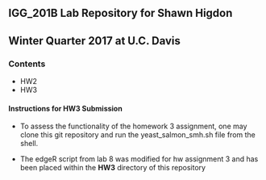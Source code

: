 ## IGG_201B Lab Repository for Shawn Higdon
## Winter Quarter 2017 at U.C. Davis

### Contents

* HW2
* HW3 

#### Instructions for HW3 Submission

* To assess the functionality of the homework 3 assignment, one may clone this git repository and run the yeast_salmon_smh.sh
file from the shell.

* The edgeR script from lab 8 was modified for hw assignment 3 and has been placed within the **HW3** directory of this repository

 
